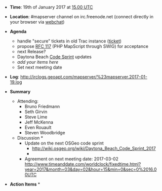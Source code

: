 * **Time**: 19th of January 2017 at [15.00 UTC](http://www.timeanddate.com/worldclock/fixedtime.html?year=2017&month=01&day=19&hour=15&min=0&sec=0%2016.00UTC)
* **Location**: #mapserver channel on irc.freenode.net (connect directly in your browser via [webchat](https://webchat.freenode.net/?channels=mapserver))
* **Agenda**
    * handle "secure" tickets in old Trac instance ([ticket](https://trac.osgeo.org/mapserver/ticket/4275))
    * propose [RFC 117](http://mapserver.org/development/rfc/ms-rfc-117.html) (PHP MapScript through SWIG) for acceptance
    * next Release?
    * Daytona Beach [Code Sprint](https://wiki.osgeo.org/wiki/Daytona_Beach_Code_Sprint_2017) updates
    * *add your items here*
    * Set next meeting date

* **Log**: http://irclogs.geoapt.com/mapserver/%23mapserver.2017-01-19.log

* **Summary**
  * Attending:
    * Bruno Friedmann
    * Seth Girvin
    * Steve Lime
    * Jeff McKenna
    * Even Rouault
    * Steven Woodbridge
  * Discussion
    * 
    * Update on the next OSGeo code sprint
      * http://wiki.osgeo.org/wiki/Daytona_Beach_Code_Sprint_2017
      * 
    * Agreement on next meeting date: 2017-03-02 http://www.timeanddate.com/worldclock/fixedtime.html?year=2017&month=03&day=02&hour=15&min=0&sec=0%2016.00UTC

* **Action Items**
  * 